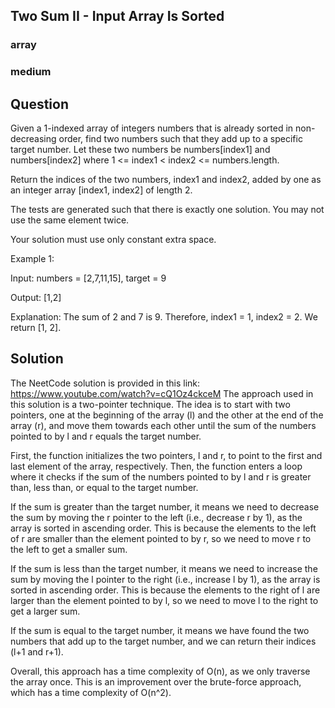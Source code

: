 
##  Two Sum II - Input Array Is Sorted
### array
### medium


## Question

Given a 1-indexed array of integers numbers that is already sorted in non-decreasing order, find two numbers such that they add up to a specific target number. Let these two numbers be numbers[index1] and numbers[index2] where 1 <= index1 < index2 <= numbers.length.

Return the indices of the two numbers, index1 and index2, added by one as an integer array [index1, index2] of length 2.

The tests are generated such that there is exactly one solution. You may not use the same element twice.

Your solution must use only constant extra space.

Example 1: 

Input: numbers = [2,7,11,15], target = 9
  
Output: [1,2]

Explanation: The sum of 2 and 7 is 9. Therefore, index1 = 1, index2 = 2. We return [1, 2].
  
  ## Solution
 The NeetCode solution is provided in this link: https://www.youtube.com/watch?v=cQ1Oz4ckceM
The approach used in this solution is a two-pointer technique. The idea is to start with two pointers, one at the beginning of the array (l) and the other at the end of the array (r), and move them towards each other until the sum of the numbers pointed to by l and r equals the target number.

First, the function initializes the two pointers, l and r, to point to the first and last element of the array, respectively. Then, the function enters a loop where it checks if the sum of the numbers pointed to by l and r is greater than, less than, or equal to the target number.

If the sum is greater than the target number, it means we need to decrease the sum by moving the r pointer to the left (i.e., decrease r by 1), as the array is sorted in ascending order. This is because the elements to the left of r are smaller than the element pointed to by r, so we need to move r to the left to get a smaller sum.

If the sum is less than the target number, it means we need to increase the sum by moving the l pointer to the right (i.e., increase l by 1), as the array is sorted in ascending order. This is because the elements to the right of l are larger than the element pointed to by l, so we need to move l to the right to get a larger sum.

If the sum is equal to the target number, it means we have found the two numbers that add up to the target number, and we can return their indices (l+1 and r+1).

Overall, this approach has a time complexity of O(n), as we only traverse the array once. This is an improvement over the brute-force approach, which has a time complexity of O(n^2).



